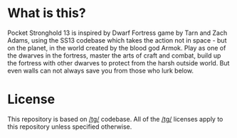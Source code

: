 # What is this?
Pocket Stronghold 13 is inspired by Dwarf Fortress game by Tarn and Zach Adams, using the SS13 codebase which takes the action not in space - but on the planet, in the world created by the blood god Armok. Play as one of the dwarves in the fortress, master the arts of craft and combat, build up the fortress with other dwarves to protect from the harsh outside world. But even walls can not always save you from those who lurk below.
# License
This repository is based on [/tg/](https://github.com/tgstation/tgstation) codebase. All of the [/tg/](https://github.com/tgstation/tgstation) licenses apply to this repository unless specified otherwise.
